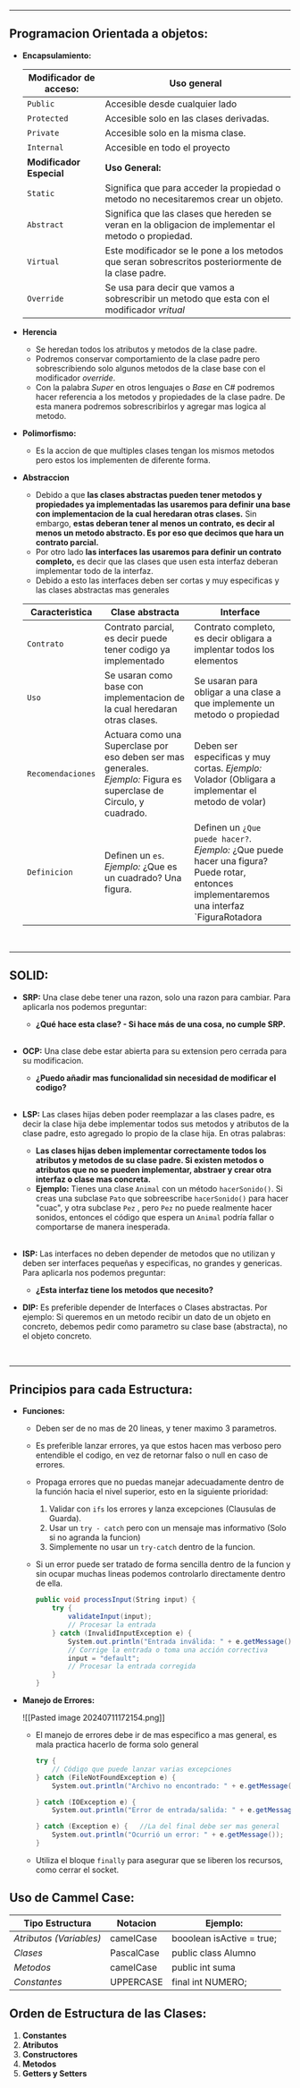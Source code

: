 
---
## Programacion Orientada a objetos:
- **Encapsulamiento:**
	
	| **Modificador de acceso:** | **Uso general**                                                                                      |
	| -------------------------- | ---------------------------------------------------------------------------------------------------- |
	| `Public`                   | Accesible desde cualquier lado                                                                       |
	| `Protected`                | Accesible solo en las clases derivadas.                                                              |
	| `Private`                  | Accesible solo en la misma clase.                                                                    |
	| `Internal`                 | Accesible en todo el proyecto                                                                        |
	| **Modificador Especial**   | **Uso General:**                                                                                     |
	| `Static`                   | Significa que para acceder la propiedad o metodo no necesitaremos crear un objeto.                   |
	| `Abstract`                 | Significa que las clases que hereden se veran en la obligacion de implementar el metodo o propiedad. |
	| `Virtual`                  | Este modificador se le pone a los metodos que seran sobrescritos posteriormente de la clase padre.   |
	| `Override`                 | Se usa para decir que vamos a sobrescribir un metodo que esta con el modificador *vritual*           |

- **Herencia**
	- Se heredan todos los atributos y metodos de la clase padre.
	- Podremos conservar comportamiento de la clase padre pero sobrescribiendo solo algunos metodos de la clase base con el modificador *override*.
	- Con la palabra *Super* en otros lenguajes o *Base* en C# podremos hacer referencia a los metodos y propiedades de la clase padre. De esta manera podremos sobrescribirlos y agregar mas logica al metodo.
- **Polimorfismo:**
	- Es la accion de que multiples clases tengan los mismos metodos pero estos los implementen de diferente forma. 
- **Abstraccion**
	- Debido a que **las clases abstractas pueden tener metodos y propiedades ya implementadas las usaremos para definir una base con implementacion de la cual heredaran otras clases.** Sin embargo, **estas deberan tener al menos un contrato, es decir al menos un metodo abstracto. Es por eso que decimos que hara un contrato parcial.**
	- Por otro lado **las interfaces las usaremos para definir un contrato completo,** es decir que las clases que usen esta interfaz deberan implementar todo de la interfaz.
	- Debido a esto las interfaces deben ser cortas y muy especificas y las clases abstractas mas generales
	
	
	| **Caracteristica** | **Clase abstracta**                                                                                                  | **Interface**                                                                                                                              |
	| ------------------ | -------------------------------------------------------------------------------------------------------------------- | ------------------------------------------------------------------------------------------------------------------------------------------ |
	| `Contrato`         | Contrato parcial, es decir puede tener codigo ya implementado                                                        | Contrato completo, es decir obligara a implentar todos los elementos                                                                       |
	| `Uso`              | Se usaran como base con implementacion de la cual heredaran otras clases.                                            | Se usaran para obligar a una clase a que implemente un metodo o propiedad                                                                  |
	| `Recomendaciones`  | Actuara como una Superclase por eso deben ser mas generales. _Ejemplo:_ Figura es superclase de Circulo, y cuadrado. | Deben ser especificas y muy cortas. _Ejemplo:_ Volador (Obligara a implementar el metodo de volar)                                         |
	| `Definicion`       | Definen un `es`. *Ejemplo:* ¿Que es un cuadrado? Una figura.                                                         | Definen un `¿Que puede hacer?`. *Ejemplo:* ¿Que puede hacer una figura? Puede rotar, entonces implementaremos una interfaz `FiguraRotadora |
	
	<br>

-------- 
## SOLID:

- **SRP:** Una clase debe tener una razon, solo una razon para cambiar. Para aplicarla nos podemos preguntar:
	- **¿Qué hace esta clase? - Si hace más de una cosa, no cumple SRP.**
	<br>
- **OCP:** Una clase debe estar abierta para su extension pero cerrada para su modificacion.
	- **¿Puedo añadir mas funcionalidad sin necesidad de modificar el codigo?**
	 <br>
- **LSP:** Las clases hijas deben poder reemplazar a las clases padre, es decir la clase hija debe implementar todos sus metodos y atributos de la clase padre, esto agregado lo propio de la clase hija. En otras palabras:
	- **Las clases hijas deben implementar correctamente todos los atributos y metodos de su clase padre. Si existen metodos o atributos que no se pueden implementar, abstraer y crear otra interfaz o clase mas concreta.** 
	- **Ejemplo:** Tienes una clase `Animal` con un método `hacerSonido()`. Si creas una subclase `Pato` que sobreescribe `hacerSonido()` para hacer "cuac", y otra subclase `Pez` , pero `Pez` no puede realmente hacer sonidos, entonces el código que espera un `Animal` podría fallar o comportarse de manera inesperada.
	 <br>

- **ISP:** Las interfaces no deben depender de metodos que no utilizan y deben ser interfaces pequeñas y especificas, no grandes y genericas. Para aplicarla nos podemos preguntar:
	-  **¿Esta interfaz tiene los metodos que necesito?**
	  <br>
- **DIP:**  Es preferible depender de Interfaces o Clases abstractas. Por ejemplo: Si queremos en un metodo recibir un dato de un objeto en concreto, debemos pedir como parametro su clase base (abstracta), no el objeto concreto.

<br>


----
## Principios para cada Estructura:

- **Funciones:**
	- Deben ser de no mas de 20 lineas, y tener maximo 3 parametros.
	
	- Es preferible lanzar errores, ya que estos hacen mas verboso pero entendible el codigo, en vez de retornar falso o null en caso de errores.
	
	- Propaga errores que no puedas manejar adecuadamente dentro de la función hacia el nivel superior, esto en la siguiente prioridad: 
		1. Validar con `ifs` los errores  y lanza excepciones (Clausulas de Guarda).
		2. Usar un `try - catch` pero con  un mensaje mas informativo (Solo si no agranda la funcion)
		3. Simplemente no usar un `try-catch` dentro de la funcion.
	
	- Si un error puede ser tratado de forma sencilla dentro de la funcion y sin ocupar muchas lineas podemos controlarlo directamente dentro de ella.
		```csharp
		public void processInput(String input) {
		    try {
		        validateInput(input);
		        // Procesar la entrada
		    } catch (InvalidInputException e) {
		        System.out.println("Entrada inválida: " + e.getMessage());
		        // Corrige la entrada o toma una acción correctiva
		        input = "default";
		        // Procesar la entrada corregida
		    }
		}
	
		```

- **Manejo de Errores:**

	![[Pasted image 20240711172154.png]]
	- El manejo de errores debe ir de mas especifico a mas general, es mala practica hacerlo de forma solo general
		```csharp
		try {
		    // Código que puede lanzar varias excepciones
		} catch (FileNotFoundException e) {
		    System.out.println("Archivo no encontrado: " + e.getMessage());

		} catch (IOException e) {
		    System.out.println("Error de entrada/salida: " + e.getMessage());
	
		} catch (Exception e) {   //La del final debe ser mas general
		    System.out.println("Ocurrió un error: " + e.getMessage());
		}
		```

	- Utiliza el bloque `finally` para asegurar que se liberen los recursos, como cerrar el socket.









## Uso de Cammel Case:

| **Tipo Estructura**     | Notacion   | Ejemplo:                  |
| ----------------------- | ---------- | ------------------------- |
| *Atributos (Variables)* | camelCase  | booolean isActive = true; |
| *Clases*                | PascalCase | public class Alumno       |
| *Metodos*               | camelCase  | public int suma           |
| *Constantes*            | UPPERCASE  | final int NUMERO;         |

## Orden de Estructura de las Clases:

1. **Constantes**
2. **Atributos**
3. **Constructores**
4. **Metodos**
5. **Getters y Setters**

